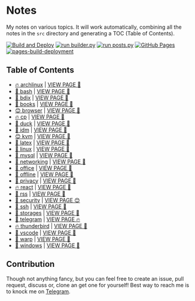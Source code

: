 # Notes

My notes on various topics. It will work automatically, combining all the notes in the `src` directory and generating a TOC (Table of Contents).

[![Build and Deploy](https://github.com/SharafatKarim/notes/actions/workflows/action.yml/badge.svg)](https://github.com/SharafatKarim/notes/actions/workflows/action.yml)
[![run builder.py](https://github.com/SharafatKarim/notes/actions/workflows/action.yml/badge.svg)](https://github.com/SharafatKarim/notes/actions/workflows/action.yml)
[![run posts.py](https://github.com/SharafatKarim/notes/actions/workflows/posts.yml/badge.svg)](https://github.com/SharafatKarim/notes/actions/workflows/posts.yml)
[![GitHub Pages](https://github.com/SharafatKarim/notes/actions/workflows/gh-pages.yml/badge.svg)](https://github.com/SharafatKarim/notes/actions/workflows/gh-pages.yml)
[![pages-build-deployment](https://github.com/SharafatKarim/notes/actions/workflows/pages/pages-build-deployment/badge.svg)](https://github.com/SharafatKarim/notes/actions/workflows/pages/pages-build-deployment)


## Table of Contents

- [🔥 archlinux](src/archlinux.md) | <a href='https://sharafat.is-a.dev/notes/archlinux' target='_blank'>VIEW PAGE 🌈</a>
- [🤖 bash](src/bash.md) | <a href='https://sharafat.is-a.dev/notes/bash' target='_blank'>VIEW PAGE 🎉</a>
- [👾 bdix](src/bdix.md) | <a href='https://sharafat.is-a.dev/notes/bdix' target='_blank'>VIEW PAGE 🍕</a>
- [🎉 books](src/books.md) | <a href='https://sharafat.is-a.dev/notes/books' target='_blank'>VIEW PAGE 🌟</a>
- [😊 browser](src/browser.md) | <a href='https://sharafat.is-a.dev/notes/browser' target='_blank'>VIEW PAGE 🤖</a>
- [🔥 cp](src/cp.md) | <a href='https://sharafat.is-a.dev/notes/cp' target='_blank'>VIEW PAGE 👾</a>
- [🌈 duck](src/duck.md) | <a href='https://sharafat.is-a.dev/notes/duck' target='_blank'>VIEW PAGE 🎸</a>
- [🎸 idm](src/idm.md) | <a href='https://sharafat.is-a.dev/notes/idm' target='_blank'>VIEW PAGE 🤖</a>
- [😊 kvm](src/kvm.md) | <a href='https://sharafat.is-a.dev/notes/kvm' target='_blank'>VIEW PAGE 🌈</a>
- [🌟 latex](src/latex.md) | <a href='https://sharafat.is-a.dev/notes/latex' target='_blank'>VIEW PAGE 🌟</a>
- [🍕 linux](src/linux.md) | <a href='https://sharafat.is-a.dev/notes/linux' target='_blank'>VIEW PAGE 🍕</a>
- [🌟 mysql](src/mysql.md) | <a href='https://sharafat.is-a.dev/notes/mysql' target='_blank'>VIEW PAGE 👾</a>
- [🎸 networking](src/networking.md) | <a href='https://sharafat.is-a.dev/notes/networking' target='_blank'>VIEW PAGE 🍕</a>
- [🎉 office](src/office.md) | <a href='https://sharafat.is-a.dev/notes/office' target='_blank'>VIEW PAGE 🤖</a>
- [🍕 offline](src/offline.md) | <a href='https://sharafat.is-a.dev/notes/offline' target='_blank'>VIEW PAGE 🚀</a>
- [🍕 privacy](src/privacy.md) | <a href='https://sharafat.is-a.dev/notes/privacy' target='_blank'>VIEW PAGE 🌈</a>
- [🔥 react](src/react.md) | <a href='https://sharafat.is-a.dev/notes/react' target='_blank'>VIEW PAGE 🎸</a>
- [🌈 rss](src/rss.md) | <a href='https://sharafat.is-a.dev/notes/rss' target='_blank'>VIEW PAGE 🤖</a>
- [🌈 security](src/security.md) | <a href='https://sharafat.is-a.dev/notes/security' target='_blank'>VIEW PAGE 😊</a>
- [🎸 ssh](src/ssh.md) | <a href='https://sharafat.is-a.dev/notes/ssh' target='_blank'>VIEW PAGE 🎉</a>
- [🎸 storages](src/storages.md) | <a href='https://sharafat.is-a.dev/notes/storages' target='_blank'>VIEW PAGE 🚀</a>
- [🌈 telegram](src/telegram.md) | <a href='https://sharafat.is-a.dev/notes/telegram' target='_blank'>VIEW PAGE 🔥</a>
- [🔥 thunderbird](src/thunderbird.md) | <a href='https://sharafat.is-a.dev/notes/thunderbird' target='_blank'>VIEW PAGE 🌈</a>
- [🎉 vscode](src/vscode.md) | <a href='https://sharafat.is-a.dev/notes/vscode' target='_blank'>VIEW PAGE 👾</a>
- [🌈 warp](src/warp.md) | <a href='https://sharafat.is-a.dev/notes/warp' target='_blank'>VIEW PAGE 🎸</a>
- [🎸 windows](src/windows.md) | <a href='https://sharafat.is-a.dev/notes/windows' target='_blank'>VIEW PAGE 🚀</a>

## Contribution

Though not anything fancy, but you can feel free to create an issue, pull request, discuss or, clone an get one for yourself!
Best way to reach me is to knock me on [Telegram](https://t.me/SharafatKarim).

